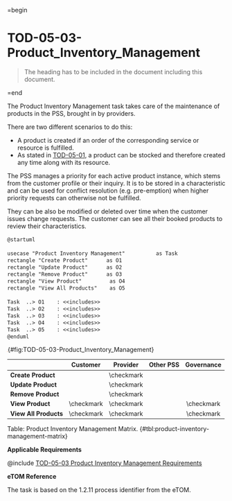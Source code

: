 =begin

# TOD-05-03-Product_Inventory_Management

> The heading has to be included in the document including this document.

=end

The Product Inventory Management task takes care of the maintenance of products in the PSS, brought in by providers.

There are two different scenarios to do this:

* A product is created if an order of the corresponding service or resource is fulfilled.
* As stated in [TOD-05-01](#tod-05-01-resource_inventory_management), a product can be stocked and therefore created any time along with its resource.

The PSS manages a priority for each active product instance, which stems from the customer profile or their inquiry.
It is to be stored in a characteristic and can be used for conflict resolution (e.g. pre-emption) when higher priority requests can otherwise not be fulfilled.

They can be also be modified or deleted over time when the customer issues change requests.
The customer can see all their booked products to review their characteristics.

```plantuml
@startuml

usecase "Product Inventory Management"          as Task
rectangle "Create Product"      as O1
rectangle "Update Product"      as O2
rectangle "Remove Product"      as O3
rectangle "View Product"	     as O4
rectangle "View All Products"    as O5

Task  ..> O1    : <<includes>>
Task  ..> O2    : <<includes>>
Task  ..> O3    : <<includes>>
Task  ..> O4    : <<includes>>
Task  ..> O5    : <<includes>>
@enduml
```

![**TOD-05-03**: Product Inventory Management](../../common/pixel.png){#fig:TOD-05-03-Product_Inventory_Management}

|                       |  Customer  |  Provider  | Other PSS | Governance |
|-----------------------|:----------:|:----------:|:---------:|:----------:|
| **Create Product**    |            | \checkmark |           |            |
| **Update Product**    |            | \checkmark |           |            |
| **Remove Product**    |            | \checkmark |           |            |
| **View Product**      | \checkmark | \checkmark |           | \checkmark |
| **View All Products** | \checkmark | \checkmark |           | \checkmark |

Table: Product Inventory Management Matrix. {#tbl:product-inventory-management-matrix}

**Applicable Requirements**

@include [TOD-05-03 Product Inventory Management Requirements](requirements/TOD-05-03-Product_Inventory_Management-requirements.md)

**eTOM Reference**

The task is based on the 1.2.11 process identifier from the eTOM.
